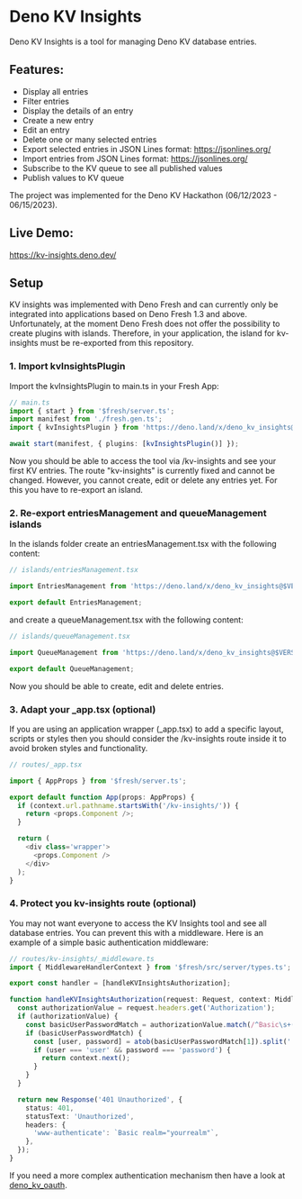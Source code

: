 # Deno KV Insights

Deno KV Insights is a tool for managing Deno KV database entries.

## Features:

- Display all entries
- Filter entries
- Display the details of an entry
- Create a new entry
- Edit an entry
- Delete one or many selected entries
- Export selected entries in JSON Lines format: https://jsonlines.org/
- Import entries from JSON Lines format: https://jsonlines.org/
- Subscribe to the KV queue to see all published values
- Publish values to KV queue

The project was implemented for the Deno KV Hackathon (06/12/2023 - 06/15/2023).

## Live Demo:

https://kv-insights.deno.dev/

## Setup

KV insights was implemented with Deno Fresh and can currently only be integrated into applications based on Deno Fresh
1.3 and above. Unfortunately, at the moment Deno Fresh does not offer the possibility to create plugins with islands.
Therefore, in your application, the island for kv-insights must be re-exported from this repository.

### 1. Import kvInsightsPlugin

Import the kvInsightsPlugin to main.ts in your Fresh App:

```ts
// main.ts
import { start } from '$fresh/server.ts';
import manifest from './fresh.gen.ts';
import { kvInsightsPlugin } from 'https://deno.land/x/deno_kv_insights@$VERSION/mod.ts';

await start(manifest, { plugins: [kvInsightsPlugin()] });
```

Now you should be able to access the tool via /kv-insights and see your first KV entries. The route "kv-insights" is
currently fixed and cannot be changed. However, you cannot create, edit or delete any entries yet. For this you have to
re-export an island.

### 2. Re-export entriesManagement and queueManagement islands

In the islands folder create an entriesManagement.tsx with the following content:

```ts
// islands/entriesManagement.tsx

import EntriesManagement from 'https://deno.land/x/deno_kv_insights@$VERSION/lib/entry/islands/entriesManagement.tsx';

export default EntriesManagement;
```

and create a queueManagement.tsx with the following content:

```ts
// islands/queueManagement.tsx

import QueueManagement from 'https://deno.land/x/deno_kv_insights@$VERSION/lib/entry/islands/queueManagement.tsx';

export default QueueManagement;
```

Now you should be able to create, edit and delete entries.

### 3. Adapt your _app.tsx (optional)

If you are using an application wrapper (_app.tsx) to add a specific layout, scripts or styles then you should consider
the /kv-insights route inside it to avoid broken styles and functionality.

```ts
// routes/_app.tsx

import { AppProps } from '$fresh/server.ts';

export default function App(props: AppProps) {
  if (context.url.pathname.startsWith('/kv-insights/')) {
    return <props.Component />;
  }

  return (
    <div class='wrapper'>
      <props.Component />
    </div>
  );
}
```

### 4. Protect you kv-insights route (optional)

You may not want everyone to access the KV Insights tool and see all database entries. You can prevent this with a
middleware. Here is an example of a simple basic authentication middleware:

```ts
// routes/kv-insights/_middleware.ts
import { MiddlewareHandlerContext } from '$fresh/src/server/types.ts';

export const handler = [handleKVInsightsAuthorization];

function handleKVInsightsAuthorization(request: Request, context: MiddlewareHandlerContext) {
  const authorizationValue = request.headers.get('Authorization');
  if (authorizationValue) {
    const basicUserPasswordMatch = authorizationValue.match(/^Basic\s+(.*)$/);
    if (basicUserPasswordMatch) {
      const [user, password] = atob(basicUserPasswordMatch[1]).split(':');
      if (user === 'user' && password === 'password') {
        return context.next();
      }
    }
  }

  return new Response('401 Unauthorized', {
    status: 401,
    statusText: 'Unauthorized',
    headers: {
      'www-authenticate': `Basic realm="yourrealm"`,
    },
  });
}
```

If you need a more complex authentication mechanism then have a look at
[deno_kv_oauth](https://github.com/denoland/deno_kv_oauth).
